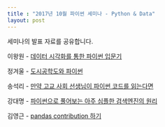 ```yaml
---
title : "2017년 10월 파이썬 세미나 - Python & Data"
layout: post
---
```


세미나의 발표 자료를 공유합니다.  

이왕원 - [데이터 시각화를 통한 파이썬 입문기](https://drive.google.com/file/d/0B04jSuA8eIqqOXN1TldMTnpWd25DV0NpdGdiampJTUxvbjNV/view?usp=sharing)  

정겨울 - [도시공학도와 파이썬](https://www.slideshare.net/secret/csrnzLg1BG2Sfk)  

송석리 - [만약 고교 사회 선생님이 파이썬 코드를 읽는다면](https://drive.google.com/open?id=0B04jSuA8eIqqX3Ztb2NaWG5nX0k)  

강대명 - [파이썬으로 풀어보는 아주 심플한 검색엔진의 원리](https://drive.google.com/file/d/0B04jSuA8eIqqN3JrRkNtX09kYzg/view?usp=sharing)  

김영근 - [pandas contribution 하기](https://drive.google.com/file/d/0B04jSuA8eIqqeVZOSnBKTmlMOU0/view?usp=sharing)  
